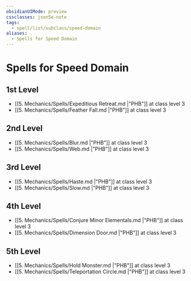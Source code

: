 ```yaml
---
obsidianUIMode: preview
cssclasses: json5e-note
tags:
  - spell/list/subclass/speed-domain
aliases:
  - Spells for Speed Domain
---
```

# Spells for Speed Domain

## 1st Level

- [[5. Mechanics/Spells/Expeditious Retreat.md \|"PHB"]] at class level 3
- [[5. Mechanics/Spells/Feather Fall.md \|"PHB"]] at class level 3

## 2nd Level

- [[5. Mechanics/Spells/Blur.md \|"PHB"]] at class level 3
- [[5. Mechanics/Spells/Web.md \|"PHB"]] at class level 3

## 3rd Level

- [[5. Mechanics/Spells/Haste.md \|"PHB"]] at class level 3
- [[5. Mechanics/Spells/Slow.md \|"PHB"]] at class level 3

## 4th Level

- [[5. Mechanics/Spells/Conjure Minor Elementals.md \|"PHB"]] at class level 3
- [[5. Mechanics/Spells/Dimension Door.md \|"PHB"]] at class level 3

## 5th Level

- [[5. Mechanics/Spells/Hold Monster.md \|"PHB"]] at class level 3
- [[5. Mechanics/Spells/Teleportation Circle.md \|"PHB"]] at class level 3
